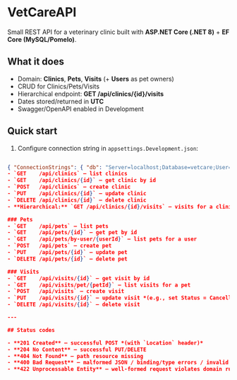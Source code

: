 
# VetCareAPI

Small REST API for a veterinary clinic built with **ASP.NET Core (.NET 8)** + **EF Core (MySQL/Pomelo)**.

## What it does
- Domain: **Clinics**, **Pets**, **Visits** (+ **Users** as pet owners)
- CRUD for Clinics/Pets/Visits
- Hierarchical endpoint: **GET /api/clinics/{id}/visits**
- Dates stored/returned in **UTC**
- Swagger/OpenAPI enabled in Development

## Quick start
1) Configure connection string in `appsettings.Development.json`:
```json

{ "ConnectionStrings": { "db": "Server=localhost;Database=vetcare;User=root;Password=;" } }
- `GET    /api/clinics` — list clinics
- `GET    /api/clinics/{id}` — get clinic by id
- `POST   /api/clinics` — create clinic
- `PUT    /api/clinics/{id}` — update clinic
- `DELETE /api/clinics/{id}` — delete clinic
- **Hierarchical:** `GET /api/clinics/{id}/visits` — visits for a clinic *(404 if clinic not found)*

### Pets
- `GET    /api/pets` — list pets
- `GET    /api/pets/{id}` — get pet by id
- `GET    /api/pets/by-user/{userId}` — list pets for a user
- `POST   /api/pets` — create pet
- `PUT    /api/pets/{id}` — update pet
- `DELETE /api/pets/{id}` — delete pet

### Visits
- `GET    /api/visits/{id}` — get visit by id
- `GET    /api/visits/pet/{petId}` — list visits for a pet
- `POST   /api/visits` — create visit
- `PUT    /api/visits/{id}` — update visit *(e.g., set Status = Cancelled)*
- `DELETE /api/visits/{id}` — delete visit

---

## Status codes

- **201 Created** — successful POST *(with `Location` header)*
- **204 No Content** — successful PUT/DELETE
- **404 Not Found** — path resource missing
- **400 Bad Request** — malformed JSON / binding/type errors / invalid model *(default `[ApiController]`)*
- **422 Unprocessable Entity** — well-formed request violates domain rules *(e.g., `EndsAt <= StartsAt`, unknown `ClinicId`/`PetId`)*

